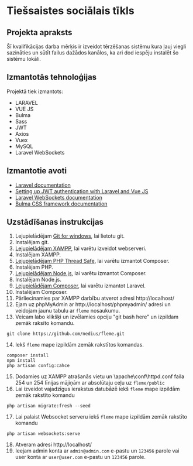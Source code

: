 # Tiešsaistes sociālais tīkls

## Projekta apraksts
Šī kvalifikācijas darba mērķis ir izveidot tērzēšanas sistēmu kura ļauj viegli sazināties un sūtīt failus dažādos kanālos, ka ari dod iespēju instalēt šo sistēmu lokāli.

## Izmantotās tehnoloģijas
Projektā tiek izmantots:
- LARAVEL
- VUE JS
- Bulma
- Sass
- JWT
- Axios
- Vuex
- MySQL
- Laravel WebSockets

## Izmantotie avoti
- [Laravel documentation](https://laravel.com/docs/7.x)
- [Setting up JWT authentication with Laravel and Vue JS](https://blog.peterplucinski.com/setting-up-jwt-authentication-with-laravel-and-vue-part-1/)
- [Laravel WebSockets documentation](https://docs.beyondco.de/laravel-websockets/)
- [Bulma CSS framework documentation](https://bulma.io/documentation/)

## Uzstādīšanas instrukcijas
1. Lejupielādējam [Git for windows](https://git-scm.com/download/win), lai lietotu git.
2. Instalējam git.
3. [Lejupielādējam XAMPP](https://www.apachefriends.org/download.html), lai varētu izveidot webserveri.
4. Instalējam XAMPP.
5. [Lejupielādējam PHP Thread Safe](https://windows.php.net/download#php-7.4), lai varētu izmantot Composer.
6. Instalējam PHP.
7. [Lejupielādējam Node.js](https://nodejs.org/en/), lai varētu izmantot Composer.
8. Instalējam Node.js.
9. [Lejupielādējam Composer](https://getcomposer.org/download/), lai varētu izmantot Laravel.
10. Instalējam Composer.
11. Pārliecinamies par XAMPP darbību atverot adresi http://localhost/
12. Ejam uz phpMyAdmin ar http://localhost/phpmyadmin/ adresi un veidojam jaunu tabulu ar `fleme` nosaukumu.
13. Veicam labo klikšķi un izvēlamies opciju "git bash here" un izpildam zemāk raksīto komandu.
```
git clone https://github.com/nedius/fleme.git
```
14. Iekš `fleme` mape izpildām zemāk rakstītos komandas.
```
composer install
npm install
php artisan config:cahce
```
15. Dodamies uz XAMPP atrašanās vietu un \apache\conf\httpd.conf faila 254 un 254 līnijas mājiņām ar absolūtaju ceļu uz `fleme/public`
16. Lai izveidot vajadzīgus ierakstus datubāzē iekš `fleme` mape izpildām zemāk rakstīto komandu
```
php artisan migrate:fresh --seed
```
17. Lai palaist Websocket serveru iekš `fleme` mape izpildām zemāk rakstīto komandu
```
php artisan websockets:serve
```
18. Atveram adresi http://localhost/
19. Ieejam admin konta ar `admin@admin.com` e-pastu un `123456` parole vai user konta ar `user@user.com` e-pastu un `123456` parole.